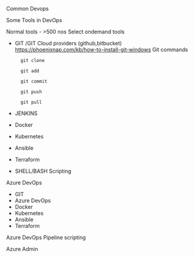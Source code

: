 Common Devops

Some Tools in DevOps

Normal tools - >500 nos
Select ondemand tools 

* GIT /GIT Cloud providers (github,bitbucket)
	https://phoenixnap.com/kb/how-to-install-git-windows
	Git commands
	
		git clone
		
		git add
		
		git commit
		
		git push
		
		git pull



* JENKINS
* Docker
* Kubernetes
* Ansible
* Terraform


* SHELL/BASH Scripting


Azure DevOps

* GIT
* Azure DevOps
* Docker
* Kubernetes
* Ansible
* Terraform

Azure DevOps Pipeline scripting


Azure Admin
